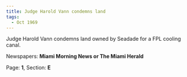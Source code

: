 ```yaml
---  
title: Judge Harold Vann condemns land  
tags:  
  - Oct 1969  
---  
```

  
Judge Harold Vann condemns land owned by Seadade for a FPL cooling canal.  
  
Newspapers: **Miami Morning News or The Miami Herald**  
  
Page: **1**, Section: **E** 
